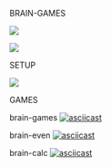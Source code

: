 BRAIN-GAMES 

<a href="https://codeclimate.com/github/gioahnn/frontend-project-lvl1/maintainability"><img src="https://api.codeclimate.com/v1/badges/268b83ce0bed46987dff/maintainability" /></a>

<a href="https://travis-ci.org/gioahnn/frontend-project-lvl1"><img src="https://travis-ci.org/gioahnn/frontend-project-lvl1.svg?branch=master"></a>

SETUP

<a href="https://asciinema.org/a/Xb2JTxU8N0dY933d9pH4vD4Bd" target="_blank"><img src="https://asciinema.org/a/Xb2JTxU8N0dY933d9pH4vD4Bd.svg" /></a>


GAMES
	
brain-games
[![asciicast](https://asciinema.org/a/pOXYwvsSddZwOc8HEUMkEsMIN.svg)](https://asciinema.org/a/pOXYwvsSddZwOc8HEUMkEsMIN)
	
brain-even
[![asciicast](https://asciinema.org/a/11ighHuzsbDmAgAh7JjpozpiF.svg)](https://asciinema.org/a/11ighHuzsbDmAgAh7JjpozpiF)
	
brain-calc
[![asciicast](https://asciinema.org/a/dY10ooJh35cpvLJpllIP9Cd6U.svg)](https://asciinema.org/a/dY10ooJh35cpvLJpllIP9Cd6U)